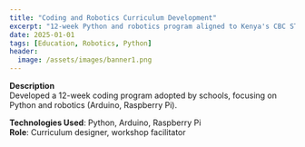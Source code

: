 ```yaml
---
title: "Coding and Robotics Curriculum Development"
excerpt: "12-week Python and robotics program aligned to Kenya's CBC STEM goals."
date: 2025-01-01
tags: [Education, Robotics, Python]
header:
  image: /assets/images/banner1.png
---
```


**Description**  
Developed a 12-week coding program adopted by schools, focusing on Python and robotics (Arduino, Raspberry Pi).

**Technologies Used**: Python, Arduino, Raspberry Pi  
**Role**: Curriculum designer, workshop facilitator  

